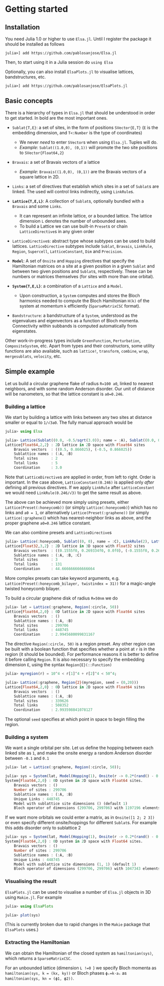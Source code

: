 # Getting started

## Installation
You need Julia 1.0 or higher to use `Elsa.jl`. Until I register the package it should be installed as follows
```
julia>] add https://github.com/pablosanjose/Elsa.jl 
```
Then, to start using it in a Julia session do `using Elsa`

Optionally, you can also install `ElsaPlots.jl` to visualise lattices, bandstructures, etc.
```
julia>] add https://github.com/pablosanjose/ElsaPlots.jl 
```

## Basic concepts

There is a hierarchy of types in `Elsa.jl` that should be understood in order to get started. In bold are the most important ones.

- `Sublat{T,E}`: a set of sites, in the form of positions `SVector{E,T}` (`E` is the embedding dimension, and `T<:Number` is the type of coordinates)
    - We never *need* to enter `SVector`s when using `Elsa.jl`. Tuples will do. 
    - *Example*: `Sublat((1.0,0), (0,1))` will promote the two site positions to `SVector{Float64,2}`

- `Bravais`: a set of Bravais vectors of a lattice
    - *Example*: `Bravais((1.0,0), (0,1))` are the Bravais vectors of a square lattice in 2D.

- `Links`: a set of directives that establish which sites in a set of `Sublat`s are linked. The used will control links indirectly, using `LinkRule`s.

- **`Lattice{T,E,L}`**: A collection of `Sublat`s, optionally bundled with a `Bravais` and some `Links`.
    - It can represent an infinite lattice, or a bounded lattice. The lattice dimension `L` denotes the number of unbounded axes.
    - To build a Lattice we can use built-in `Preset`s or chain `LatticeDirective`s in any given order
- `LatticeDirective`s: abstract type whose subtypes can be used to build lattices. `LatticeDirective` subtypes include `Sublat`, `Bravais`, `LinkRule`, `Region`, `Supercell`, `LatticeConstant`, `Dim` and `Precision`.

- **`Model`**: A set of `Onsite` and `Hopping` directives that specify the Hamiltonian matrices on a site at a given position in a given `Sublat` and between two given positions and `Sublat`s, respectively. These can be numbers or matrices themselves (for sites with more than one orbital).

- **`System{T,E,L}`**: a combination of a `Lattice` and a `Model`. 
    - Upon construction, a `System` computes and stores the Bloch harmonics needed to compute the Bloch Hamiltonian `H(k)` of the system at momentum `k` efficiently (`SparseMatrixCSC` format).

- `Bandstructure`: a bandstructure of a `System`, understood as the eigenvalues and eigenvectors as a function of Bloch momenta. Connectivity within subbands is computed automatically from eigenstates.

Other work-in-progress types include `GreenFunction`, `Perturbation`, `CompositeSystem`, etc. Apart from types and their constructors, some utility functions are also available, such as `lattice!`, `transform`, `combine`, `wrap`, `mergesublats`, `velocity`, etc.

## Simple example
Let us build a circular graphene flake of radius `R=100 a0`, linked to nearest neighbors, and with some random Anderson disorder. Our unit of distance will be nanometers, so that the lattice constant is `a0=0.246`.

### Building a lattice
We start by building a lattice with links between any two sites at distance smaller or equal to `1/√3a0`. The fully manual approach would be
```julia
julia> using Elsa

julia> Lattice(Sublat((0.0, -0.5/sqrt(3.0)); name = :A), Sublat((0.0, 0.5/sqrt(3.0)); name = :B), Bravais((cos(pi/3), sin(pi/3)), (-cos(pi/3), sin(pi/3))), LinkRule(1/√3), LatticeConstant(0.246))
Lattice{Float64,2,2} : 2D lattice in 2D space with Float64 sites
    Bravais vectors  : ((0.5, 0.866025), (-0.5, 0.866025))
    Sublattice names : (:A, :B)
    Total sites      : 2
    Total links      : 5
    Coordination     : 3.0
```
Note that `LatticeDirective`s are applied in order, from left to right. Order is important. In the case above, `LatticeConstant(0.246)` is applied only *after* defining all previous directives. If we apply `LinkRule` after `LatticeConstant` we would need `LinkRule(0.246/√3)` to get the same result as above.

The above can be achieved more simply using presets, either `Lattice(Preset(:honeycomb))` (or simply `Lattice(:honeycomb)`) which has no links and `a0 = 1`, or alternatively `Lattice(Preset(:graphene))` (or simply `Lattice(:graphene)`) which has nearest-neighbor links as above, and the proper graphene `a0=0.246` lattice constant. 

We can also combine presets and `LatticeDirective`s
```julia
julia> Lattice(:honeycomb, Sublat((0, 0), name = :C), LinkRule(2), LatticeConstant(0.311), Dim(3), Precision(Float32))
Lattice{Float32,3,2} : 2D lattice in 3D space with Float32 sites
    Bravais vectors  : ((0.1555f0, 0.269334f0, 0.0f0), (-0.1555f0, 0.269334f0, 0.0f0))
    Sublattice names : (:A, :B, :C)
    Total sites      : 3
    Total links      : 131
    Coordination     : 44.666666666666664
```
More complex presets can take keyword arguments, e.g. `Lattice(Preset(:honeycomb_bilayer, twistindex = 31))` for a magic-angle twisted honeycomb bilayer.

To build a circular graphene disk of radius `R=50nm` we do
```julia
julia> lat = Lattice(:graphene, Region(:circle, 50))
Lattice{Float64,2,0} : 0D lattice in 2D space with Float64 sites
    Bravais vectors  : ()
    Sublattice names : (:A, :B)
    Total sites      : 299706
    Total links      : 448745
    Coordination     : 2.9945680099831167
```
The directive `Region(:circle, 50)` is a region preset. Any other region can be built with a boolean function  that specifies whether a point at `r` is in the region (it should be bounded). For performance reasons it is better to define it before calling `Region`. It is also necessary to specify the embedding dimension `E`, using the syntax `Region{E}(::Function)`
```julia
julia> myregion(r) = 10^4 < r[1]^4 + r[2]^4 < 50^4;

julia> Lattice(:graphene, Region{2}(myregion, seed = (0,20)))
Lattice{Float64,2,0} : 0D lattice in 2D space with Float64 sites
    Bravais vectors  : ()
    Sublattice names : (:A, :B)
    Total sites      : 339626
    Total links      : 508352
    Coordination     : 2.993598841078127
```
The optional `seed` specifies at which point in space to begin filling the region.

### Building a system

We want a single orbital per site. Let us define the hopping between each linked site as `1`, and make the onsite energy a random Anderson disorder between `-0.1` and `0.1`
```julia
julia> lat = Lattice(:graphene, Region(:circle, 50));

julia> sys = System(lat, Model(Hopping(1), Onsite(r -> 0.2*(rand() - 0.5))))
System{Float64,2,0} : 0D system in 2D space with Float64 sites.
    Bravais vectors : ()
    Number of sites : 299706
    Sublattice names : (:A, :B)
    Unique Links : 448745
    Model with sublattice site dimensions () (default 1)
    Bloch operator of dimensions (299706, 299706) with 1197196 elements
```
If we want more orbitals we could enter a matrix, as in `Onsite([1 2; 2 3])` or even specify different onsite/hoppings for different `Sublat`s. For example this adds disorder only to sublattice 2
```julia
julia> sys = System(lat, Model(Hopping(1), Onsite(r -> 0.2*(rand() - 0.5), 2)))
System{Float64,2,0} : 0D system in 2D space with Float64 sites.
    Bravais vectors : ()
    Number of sites : 299706
    Sublattice names : (:A, :B)
    Unique Links : 448745
    Model with sublattice site dimensions (1, 1) (default 1)
    Bloch operator of dimensions (299706, 299706) with 1047343 elements
```

### Visualising the result
`ElsaPlots.jl` can be used to visualise a number of `Elsa.jl` objects in 3D using `Makie.jl`. For example

```julia
julia> using ElsaPlots

julia> plot(sys)
```
(This is currently broken due to rapid changes in the `Makie` package that `ElsaPlots` uses.)

### Extracting the Hamiltonian

We can obtain the Hamiltonian of the closed system as `hamiltonian(sys)`, which returns a `SparseMatrixCSC`.

For an unbounded lattice (dimension `L !=0 `) we specify Bloch momenta as `hamiltonian(sys, k = (kx, ky))` or Bloch phases `ϕᵢ=k⋅aᵢ` as `hamiltonian(sys, kn = (ϕ1, ϕ2))`.